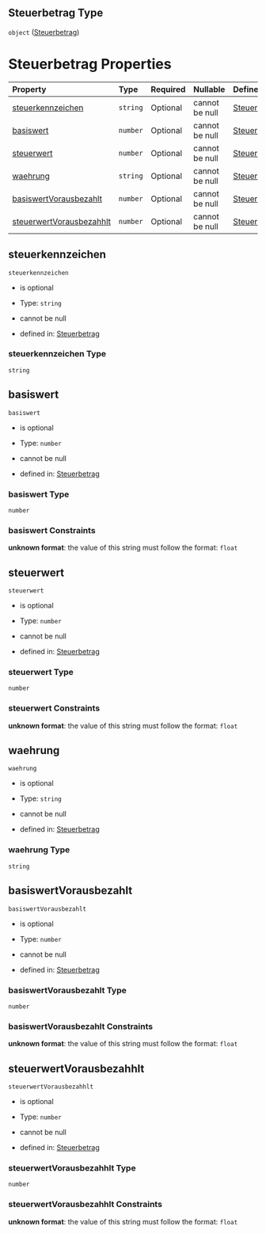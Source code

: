## Steuerbetrag Type

`object` ([Steuerbetrag](steuerbetrag.md))

# Steuerbetrag Properties

| Property                                              | Type     | Required | Nullable       | Defined by                                                                                                                                                                                                          |
| :---------------------------------------------------- | :------- | :------- | :------------- | :------------------------------------------------------------------------------------------------------------------------------------------------------------------------------------------------------------------ |
| [steuerkennzeichen](#steuerkennzeichen)               | `string` | Optional | cannot be null | [Steuerbetrag](steuerbetrag-properties-steuerkennzeichen.md "https://raw.githubusercontent.com/conuti-gmbh/bo4e-schema/master/schemas/v1/com/Steuerbetrag.schema.json#/properties/steuerkennzeichen")               |
| [basiswert](#basiswert)                               | `number` | Optional | cannot be null | [Steuerbetrag](steuerbetrag-properties-basiswert.md "https://raw.githubusercontent.com/conuti-gmbh/bo4e-schema/master/schemas/v1/com/Steuerbetrag.schema.json#/properties/basiswert")                               |
| [steuerwert](#steuerwert)                             | `number` | Optional | cannot be null | [Steuerbetrag](steuerbetrag-properties-steuerwert.md "https://raw.githubusercontent.com/conuti-gmbh/bo4e-schema/master/schemas/v1/com/Steuerbetrag.schema.json#/properties/steuerwert")                             |
| [waehrung](#waehrung)                                 | `string` | Optional | cannot be null | [Steuerbetrag](steuerbetrag-properties-waehrung.md "https://raw.githubusercontent.com/conuti-gmbh/bo4e-schema/master/schemas/v1/com/Steuerbetrag.schema.json#/properties/waehrung")                                 |
| [basiswertVorausbezahlt](#basiswertvorausbezahlt)     | `number` | Optional | cannot be null | [Steuerbetrag](steuerbetrag-properties-basiswertvorausbezahlt.md "https://raw.githubusercontent.com/conuti-gmbh/bo4e-schema/master/schemas/v1/com/Steuerbetrag.schema.json#/properties/basiswertVorausbezahlt")     |
| [steuerwertVorausbezahhlt](#steuerwertvorausbezahhlt) | `number` | Optional | cannot be null | [Steuerbetrag](steuerbetrag-properties-steuerwertvorausbezahhlt.md "https://raw.githubusercontent.com/conuti-gmbh/bo4e-schema/master/schemas/v1/com/Steuerbetrag.schema.json#/properties/steuerwertVorausbezahhlt") |

## steuerkennzeichen



`steuerkennzeichen`

*   is optional

*   Type: `string`

*   cannot be null

*   defined in: [Steuerbetrag](steuerbetrag-properties-steuerkennzeichen.md "https://raw.githubusercontent.com/conuti-gmbh/bo4e-schema/master/schemas/v1/com/Steuerbetrag.schema.json#/properties/steuerkennzeichen")

### steuerkennzeichen Type

`string`

## basiswert



`basiswert`

*   is optional

*   Type: `number`

*   cannot be null

*   defined in: [Steuerbetrag](steuerbetrag-properties-basiswert.md "https://raw.githubusercontent.com/conuti-gmbh/bo4e-schema/master/schemas/v1/com/Steuerbetrag.schema.json#/properties/basiswert")

### basiswert Type

`number`

### basiswert Constraints

**unknown format**: the value of this string must follow the format: `float`

## steuerwert



`steuerwert`

*   is optional

*   Type: `number`

*   cannot be null

*   defined in: [Steuerbetrag](steuerbetrag-properties-steuerwert.md "https://raw.githubusercontent.com/conuti-gmbh/bo4e-schema/master/schemas/v1/com/Steuerbetrag.schema.json#/properties/steuerwert")

### steuerwert Type

`number`

### steuerwert Constraints

**unknown format**: the value of this string must follow the format: `float`

## waehrung



`waehrung`

*   is optional

*   Type: `string`

*   cannot be null

*   defined in: [Steuerbetrag](steuerbetrag-properties-waehrung.md "https://raw.githubusercontent.com/conuti-gmbh/bo4e-schema/master/schemas/v1/com/Steuerbetrag.schema.json#/properties/waehrung")

### waehrung Type

`string`

## basiswertVorausbezahlt



`basiswertVorausbezahlt`

*   is optional

*   Type: `number`

*   cannot be null

*   defined in: [Steuerbetrag](steuerbetrag-properties-basiswertvorausbezahlt.md "https://raw.githubusercontent.com/conuti-gmbh/bo4e-schema/master/schemas/v1/com/Steuerbetrag.schema.json#/properties/basiswertVorausbezahlt")

### basiswertVorausbezahlt Type

`number`

### basiswertVorausbezahlt Constraints

**unknown format**: the value of this string must follow the format: `float`

## steuerwertVorausbezahhlt



`steuerwertVorausbezahhlt`

*   is optional

*   Type: `number`

*   cannot be null

*   defined in: [Steuerbetrag](steuerbetrag-properties-steuerwertvorausbezahhlt.md "https://raw.githubusercontent.com/conuti-gmbh/bo4e-schema/master/schemas/v1/com/Steuerbetrag.schema.json#/properties/steuerwertVorausbezahhlt")

### steuerwertVorausbezahhlt Type

`number`

### steuerwertVorausbezahhlt Constraints

**unknown format**: the value of this string must follow the format: `float`

